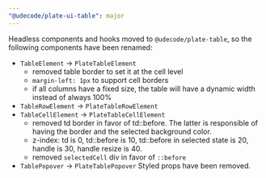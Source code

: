```yaml
---
"@udecode/plate-ui-table": major
---
```


Headless components and hooks moved to `@udecode/plate-table`, so the following components have been renamed:
- `TableElement` -> `PlateTableElement`
  - removed table border to set it at the cell level
  - `margin-left: 1px` to support cell borders
  - if all columns have a fixed size, the table will have a dynamic width instead of always 100%
- `TableRowElement` -> `PlateTableRowElement`
- `TableCellElement` -> `PlateTableCellElement`
  - removed td border in favor of td::before. The latter is responsible of having the border and the selected background color.
  - z-index: td is 0, td::before is 10, td::before in selected state is 20, handle is 30, handle resize is 40.  
  - removed `selectedCell` div in favor of `::before`
- `TablePopover` -> `PlateTablePopover`
Styled props have been removed. 